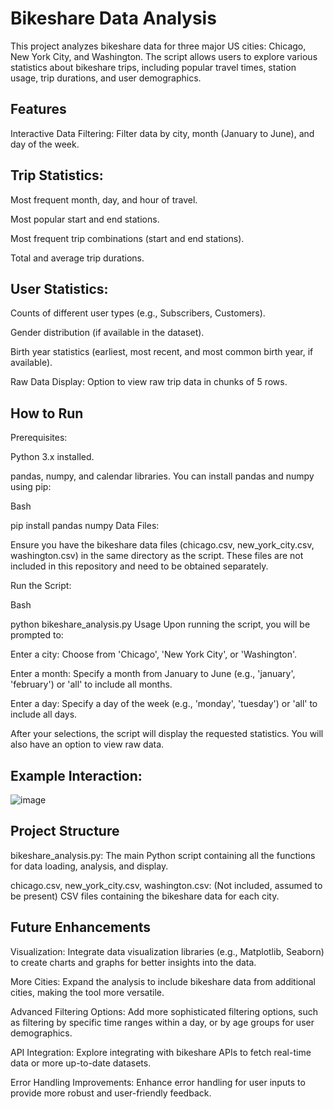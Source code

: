 
# Bikeshare Data Analysis
This project analyzes bikeshare data for three major US cities: Chicago, New York City, and Washington. The script allows users to explore various statistics about bikeshare trips, including popular travel times, station usage, trip durations, and user demographics.

## Features
Interactive Data Filtering: Filter data by city, month (January to June), and day of the week.

## Trip Statistics:

Most frequent month, day, and hour of travel.

Most popular start and end stations.

Most frequent trip combinations (start and end stations).

Total and average trip durations.

## User Statistics:

Counts of different user types (e.g., Subscribers, Customers).

Gender distribution (if available in the dataset).

Birth year statistics (earliest, most recent, and most common birth year, if available).

Raw Data Display: Option to view raw trip data in chunks of 5 rows.

## How to Run
Prerequisites:

Python 3.x installed.

pandas, numpy, and calendar libraries. You can install pandas and numpy using pip:

Bash

pip install pandas numpy
Data Files:

Ensure you have the bikeshare data files (chicago.csv, new_york_city.csv, washington.csv) in the same directory as the script. These files are not included in this repository and need to be obtained separately.

Run the Script:

Bash

python bikeshare_analysis.py
Usage
Upon running the script, you will be prompted to:

Enter a city: Choose from 'Chicago', 'New York City', or 'Washington'.

Enter a month: Specify a month from January to June (e.g., 'january', 'february') or 'all' to include all months.

Enter a day: Specify a day of the week (e.g., 'monday', 'tuesday') or 'all' to include all days.

After your selections, the script will display the requested statistics. You will also have an option to view raw data.

## Example Interaction:
![image](https://github.com/user-attachments/assets/265bc1c2-2de9-465a-a42d-2ad46e0e594d)

 ## Project Structure
bikeshare_analysis.py: The main Python script containing all the functions for data loading, analysis, and display.

chicago.csv, new_york_city.csv, washington.csv: (Not included, assumed to be present) CSV files containing the bikeshare data for each city.

## Future Enhancements
Visualization: Integrate data visualization libraries (e.g., Matplotlib, Seaborn) to create charts and graphs for better insights into the data.

More Cities: Expand the analysis to include bikeshare data from additional cities, making the tool more versatile.

Advanced Filtering Options: Add more sophisticated filtering options, such as filtering by specific time ranges within a day, or by age groups for user demographics.

API Integration: Explore integrating with bikeshare APIs to fetch real-time data or more up-to-date datasets.

Error Handling Improvements: Enhance error handling for user inputs to provide more robust and user-friendly feedback.
